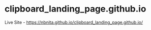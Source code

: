 # clipboard_landing_page.github.io

Live Site - https://nbnita.github.io/clipboard_landing_page.github.io/
